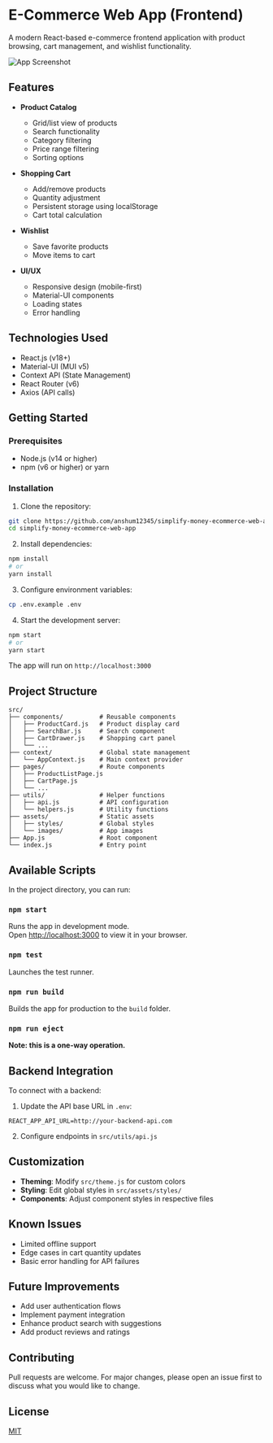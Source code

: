 # E-Commerce Web App (Frontend)

A modern React-based e-commerce frontend application with product browsing, cart management, and wishlist functionality.

![App Screenshot](https://via.placeholder.com/800x400?text=E-Commerce+Screenshot)

## Features

- **Product Catalog**
  - Grid/list view of products
  - Search functionality
  - Category filtering
  - Price range filtering
  - Sorting options

- **Shopping Cart**
  - Add/remove products
  - Quantity adjustment
  - Persistent storage using localStorage
  - Cart total calculation

- **Wishlist**
  - Save favorite products
  - Move items to cart

- **UI/UX**
  - Responsive design (mobile-first)
  - Material-UI components
  - Loading states
  - Error handling

## Technologies Used

- React.js (v18+)
- Material-UI (MUI v5)
- Context API (State Management)
- React Router (v6)
- Axios (API calls)

## Getting Started

### Prerequisites

- Node.js (v14 or higher)
- npm (v6 or higher) or yarn

### Installation

1. Clone the repository:
```bash
git clone https://github.com/anshum12345/simplify-money-ecommerce-web-app.git
cd simplify-money-ecommerce-web-app
```

2. Install dependencies:
```bash
npm install
# or
yarn install
```

3. Configure environment variables:
```bash
cp .env.example .env
```

4. Start the development server:
```bash
npm start
# or
yarn start
```

The app will run on `http://localhost:3000`

## Project Structure

```
src/
├── components/          # Reusable components
│   ├── ProductCard.js   # Product display card
│   ├── SearchBar.js     # Search component
│   ├── CartDrawer.js    # Shopping cart panel
│   └── ...
├── context/             # Global state management
│   └── AppContext.js    # Main context provider
├── pages/               # Route components
│   ├── ProductListPage.js
│   ├── CartPage.js
│   └── ...
├── utils/               # Helper functions
│   ├── api.js           # API configuration
│   └── helpers.js       # Utility functions
├── assets/              # Static assets
│   ├── styles/          # Global styles
│   └── images/          # App images
├── App.js               # Root component
└── index.js             # Entry point
```

## Available Scripts

In the project directory, you can run:

### `npm start`

Runs the app in development mode.\
Open [http://localhost:3000](http://localhost:3000) to view it in your browser.

### `npm test`

Launches the test runner.

### `npm run build`

Builds the app for production to the `build` folder.

### `npm run eject`

**Note: this is a one-way operation.**

## Backend Integration

To connect with a backend:

1. Update the API base URL in `.env`:
```env
REACT_APP_API_URL=http://your-backend-api.com
```

2. Configure endpoints in `src/utils/api.js`

## Customization

- **Theming**: Modify `src/theme.js` for custom colors
- **Styling**: Edit global styles in `src/assets/styles/`
- **Components**: Adjust component styles in respective files

## Known Issues

- Limited offline support
- Edge cases in cart quantity updates
- Basic error handling for API failures

## Future Improvements

- Add user authentication flows
- Implement payment integration
- Enhance product search with suggestions
- Add product reviews and ratings

## Contributing

Pull requests are welcome. For major changes, please open an issue first to discuss what you would like to change.

## License

[MIT](https://choosealicense.com/licenses/mit/)
